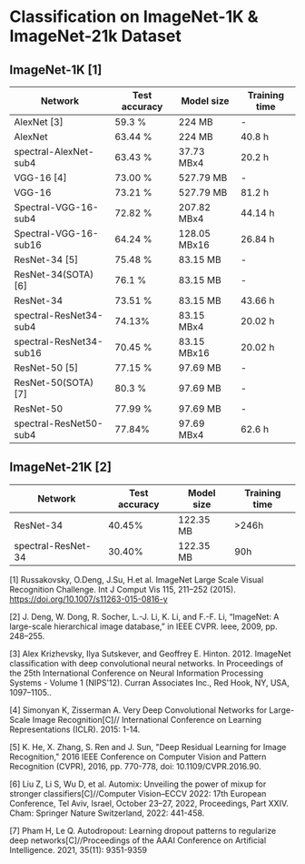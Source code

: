 # Classification on ImageNet-1K & ImageNet-21k Dataset

## ImageNet-1K [1]
| Network     | Test accuracy | Model size | Training time|
| ----------- |  ------------- | --- | --- |
|AlexNet [3]|59.3 %|224 MB| - |
|AlexNet|63.44 %|224 MB| 40.8 h |
|spectral-AlexNet-sub4|63.43 %| 37.73 MBx4 | 20.2 h |
|VGG-16 [4]|73.00 %|527.79 MB| - |
|VGG-16|73.21 %|527.79 MB| 81.2 h |
|Spectral-VGG-16-sub4|72.82 %| 207.82 MBx4 | 44.14 h |
|Spectral-VGG-16-sub16|64.24 %| 128.05 MBx16 | 26.84 h |
|ResNet-34 [5]|75.48 %|83.15 MB| - |
|ResNet-34(SOTA)[6]|76.1 %|83.15 MB| - |
|ResNet-34|73.51 % |83.15 MB | 43.66 h|
|spectral-ResNet34-sub4|74.13% | 83.15 MBx4 | 20.02 h |
|spectral-ResNet34-sub16|70.45 %|83.15 MBx16|20.02 h|
|ResNet-50 [5]|77.15 %|97.69 MB| - |
|ResNet-50(SOTA)[7]|80.3 %|97.69 MB| - |
|ResNet-50|77.99 %|97.69 MB| - |
|spectral-ResNet50-sub4 |77.84% | 97.69 MBx4 | 62.6 h |


## ImageNet-21K [2]
| Network     | Test accuracy | Model size | Training time|
| ----------- |  ------------- | --- | --- |
|ResNet-34| 40.45% | 122.35 MB | >246h  |
|spectral-ResNet-34| 30.40% | 122.35 MB | 90h |

[1] Russakovsky, O.Deng, J.Su, H.et al. ImageNet Large Scale Visual Recognition Challenge. Int J Comput Vis 115, 211–252 (2015). https://doi.org/10.1007/s11263-015-0816-y

[2] J. Deng, W. Dong, R. Socher, L.-J. Li, K. Li, and F.-F. Li,
“ImageNet: A large-scale hierarchical image database,” in IEEE
CVPR. Ieee, 2009, pp. 248–255.

[3] Alex Krizhevsky, Ilya Sutskever, and Geoffrey E. Hinton. 2012. ImageNet classification with deep convolutional neural networks. In Proceedings of the 25th International Conference on Neural Information Processing Systems - Volume 1 (NIPS'12). Curran Associates Inc., Red Hook, NY, USA, 1097–1105..

[4] Simonyan K, Zisserman A. Very Deep Convolutional Networks for Large-Scale Image Recognition[C]// International Conference on Learning Representations (ICLR). 2015: 1-14.

[5] K. He, X. Zhang, S. Ren and J. Sun, "Deep Residual Learning for Image Recognition," 2016 IEEE Conference on Computer Vision and Pattern Recognition (CVPR), 2016, pp. 770-778, doi: 10.1109/CVPR.2016.90.

[6] Liu Z, Li S, Wu D, et al. Automix: Unveiling the power of mixup for stronger classifiers[C]//Computer Vision–ECCV 2022: 17th European Conference, Tel Aviv, Israel, October 23–27, 2022, Proceedings, Part XXIV. Cham: Springer Nature Switzerland, 2022: 441-458.

[7] Pham H, Le Q. Autodropout: Learning dropout patterns to regularize deep networks[C]//Proceedings of the AAAI Conference on Artificial Intelligence. 2021, 35(11): 9351-9359